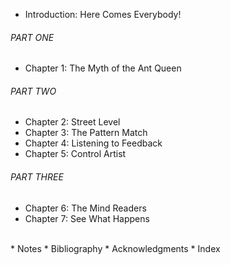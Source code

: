 * Introduction: Here Comes Everybody!
###### PART ONE
* Chapter 1: The Myth of the Ant Queen
###### PART TWO
* Chapter 2: Street Level
* Chapter 3: The Pattern Match
* Chapter 4: Listening to Feedback
* Chapter 5: Control Artist
###### PART THREE
* Chapter 6: The Mind Readers
* Chapter 7: See What Happens
<br>
* Notes
* Bibliography
* Acknowledgments
* Index
